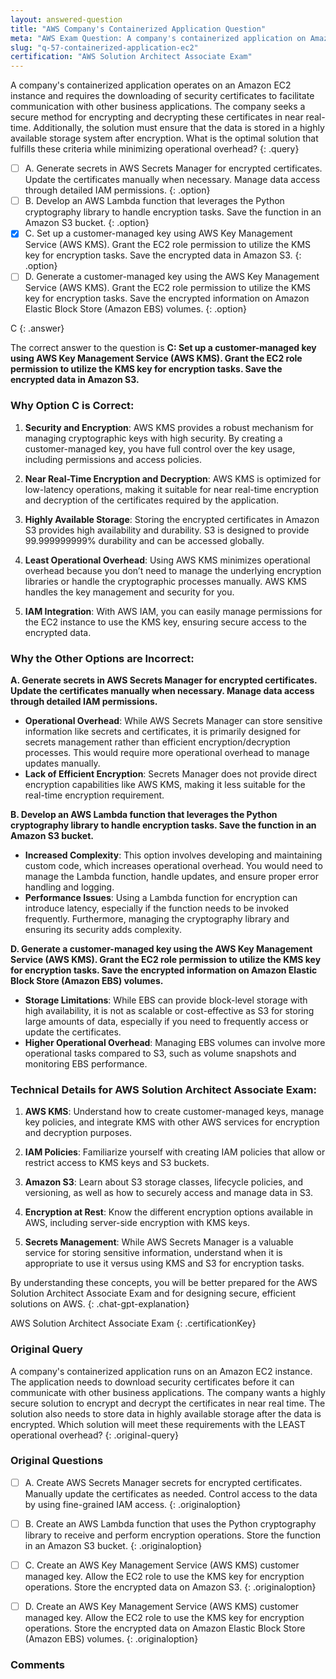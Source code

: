 ```yaml
---
layout: answered-question
title: "AWS Company's Containerized Application Question"
meta: "AWS Exam Question: A company's containerized application on Amazon EC2 needs secure, real-time certificate encryption and highly available storage. Answer: AWS KMS, S3."
slug: "q-57-containerized-application-ec2"
certification: "AWS Solution Architect Associate Exam"
---
```



 A company's containerized application operates on an Amazon EC2 instance and requires the downloading of security certificates to facilitate communication with other business applications. The company seeks a secure method for encrypting and decrypting these certificates in near real-time. Additionally, the solution must ensure that the data is stored in a highly available storage system after encryption. What is the optimal solution that fulfills these criteria while minimizing operational overhead?
{: .query}

- [ ] A. Generate secrets in AWS Secrets Manager for encrypted certificates. Update the certificates manually when necessary. Manage data access through detailed IAM permissions.
{: .option}
- [ ] B. Develop an AWS Lambda function that leverages the Python cryptography library to handle encryption tasks. Save the function in an Amazon S3 bucket.
{: .option}
- [x] C. Set up a customer-managed key using AWS Key Management Service (AWS KMS). Grant the EC2 role permission to utilize the KMS key for encryption tasks. Save the encrypted data in Amazon S3.
{: .option}
- [ ] D. Generate a customer-managed key using the AWS Key Management Service (AWS KMS). Grant the EC2 role permission to utilize the KMS key for encryption tasks. Save the encrypted information on Amazon Elastic Block Store (Amazon EBS) volumes.
{: .option}

C
{: .answer}

The correct answer to the question is **C: Set up a customer-managed key using AWS Key Management Service (AWS KMS). Grant the EC2 role permission to utilize the KMS key for encryption tasks. Save the encrypted data in Amazon S3.**

### Why Option C is Correct:

1. **Security and Encryption**: AWS KMS provides a robust mechanism for managing cryptographic keys with high security. By creating a customer-managed key, you have full control over the key usage, including permissions and access policies.

2. **Near Real-Time Encryption and Decryption**: AWS KMS is optimized for low-latency operations, making it suitable for near real-time encryption and decryption of the certificates required by the application.

3. **Highly Available Storage**: Storing the encrypted certificates in Amazon S3 provides high availability and durability. S3 is designed to provide 99.999999999% durability and can be accessed globally.

4. **Least Operational Overhead**: Using AWS KMS minimizes operational overhead because you don’t need to manage the underlying encryption libraries or handle the cryptographic processes manually. AWS KMS handles the key management and security for you.

5. **IAM Integration**: With AWS IAM, you can easily manage permissions for the EC2 instance to use the KMS key, ensuring secure access to the encrypted data.

### Why the Other Options are Incorrect:

**A. Generate secrets in AWS Secrets Manager for encrypted certificates. Update the certificates manually when necessary. Manage data access through detailed IAM permissions.**
- **Operational Overhead**: While AWS Secrets Manager can store sensitive information like secrets and certificates, it is primarily designed for secrets management rather than efficient encryption/decryption processes. This would require more operational overhead to manage updates manually.
- **Lack of Efficient Encryption**: Secrets Manager does not provide direct encryption capabilities like AWS KMS, making it less suitable for the real-time encryption requirement.

**B. Develop an AWS Lambda function that leverages the Python cryptography library to handle encryption tasks. Save the function in an Amazon S3 bucket.**
- **Increased Complexity**: This option involves developing and maintaining custom code, which increases operational overhead. You would need to manage the Lambda function, handle updates, and ensure proper error handling and logging.
- **Performance Issues**: Using a Lambda function for encryption can introduce latency, especially if the function needs to be invoked frequently. Furthermore, managing the cryptography library and ensuring its security adds complexity.

**D. Generate a customer-managed key using the AWS Key Management Service (AWS KMS). Grant the EC2 role permission to utilize the KMS key for encryption tasks. Save the encrypted information on Amazon Elastic Block Store (Amazon EBS) volumes.**
- **Storage Limitations**: While EBS can provide block-level storage with high availability, it is not as scalable or cost-effective as S3 for storing large amounts of data, especially if you need to frequently access or update the certificates.
- **Higher Operational Overhead**: Managing EBS volumes can involve more operational tasks compared to S3, such as volume snapshots and monitoring EBS performance.

### Technical Details for AWS Solution Architect Associate Exam:

1. **AWS KMS**: Understand how to create customer-managed keys, manage key policies, and integrate KMS with other AWS services for encryption and decryption purposes.

2. **IAM Policies**: Familiarize yourself with creating IAM policies that allow or restrict access to KMS keys and S3 buckets.

3. **Amazon S3**: Learn about S3 storage classes, lifecycle policies, and versioning, as well as how to securely access and manage data in S3.

4. **Encryption at Rest**: Know the different encryption options available in AWS, including server-side encryption with KMS keys.

5. **Secrets Management**: While AWS Secrets Manager is a valuable service for storing sensitive information, understand when it is appropriate to use it versus using KMS and S3 for encryption tasks.

By understanding these concepts, you will be better prepared for the AWS Solution Architect Associate Exam and for designing secure, efficient solutions on AWS.
{: .chat-gpt-explanation}

AWS Solution Architect Associate Exam
{: .certificationKey}

### Original Query

A company's containerized application runs on an Amazon EC2 instance. The application needs to download security certificates before it can communicate with other business applications. The company wants a highly secure solution to encrypt and decrypt the certificates in near real time. The solution also needs to store data in highly available storage after the data is encrypted.
Which solution will meet these requirements with the LEAST operational overhead?
{: .original-query}

### Original Questions

- [ ] A. Create AWS Secrets Manager secrets for encrypted certificates. Manually update the certificates as needed. Control access to the data by using fine-grained IAM access.
{: .originaloption}
- [ ] B. Create an AWS Lambda function that uses the Python cryptography library to receive and perform encryption operations. Store the function in an Amazon S3 bucket.
{: .originaloption}
- [ ] C. Create an AWS Key Management Service (AWS KMS) customer managed key. Allow the EC2 role to use the KMS key for encryption operations. Store the encrypted data on Amazon S3.
{: .originaloption}
- [ ] D. Create an AWS Key Management Service (AWS KMS) customer managed key. Allow the EC2 role to use the KMS key for encryption operations. Store the encrypted data on Amazon Elastic Block Store (Amazon EBS) volumes.
{: .originaloption}


### Comments

